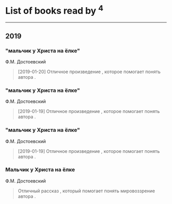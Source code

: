 # List of books read by [](http://vk.com/id382205963)<sup>4</sup>
---

## 2019

### "мальчик у Христа на ёлке"
Ф.М. Достоевский
> [2019-01-20] Отличное произведение , которое помогает понять автора .


### "мальчик у Христа на ёлке"
Ф.М. Достоевский
> [2019-01-19] Отличное произведение , которое помогает понять автора .


### "мальчик у Христа на ёлке"
Ф.М. Достоевский
> [2019-01-19] Отличное произведение , которое помогает понять автора .


### Мальчик у Христа на ёлке
Ф.М. Достоевский
> Отличный рассказ , который помогает понять мировоззрение автора .



